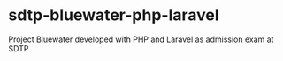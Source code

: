 # sdtp-bluewater-php-laravel
Project Bluewater developed with PHP and Laravel as admission exam at SDTP
